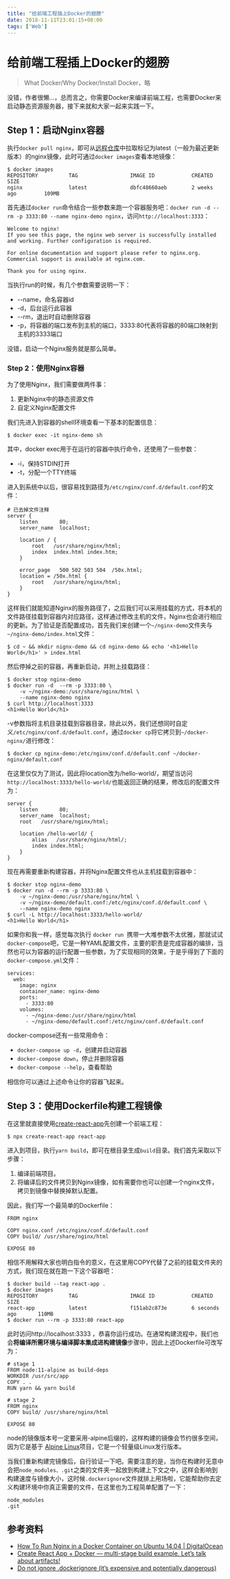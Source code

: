 ```yaml
---
title: "给前端工程插上Docker的翅膀"
date: 2018-11-11T23:01:15+08:00
tags: ['Web']
---
```

# 给前端工程插上Docker的翅膀

> What Docker/Why Docker/Install Docker，略

没错，作者很懒...，总而言之，你需要Docker来编译前端工程，也需要Docker来启动静态资源服务器，接下来就和大家一起来实践一下。

## Step 1：启动Nginx容器

执行`docker pull nginx`，即可从[远程仓库](https://hub.docker.com/)中拉取标记为latest（一般为最近更新版本）的nginx镜像，此时可通过`docker images`查看本地镜像：

```
$ docker images
REPOSITORY          TAG                 IMAGE ID            CREATED             SIZE
nginx               latest              dbfc48660aeb        2 weeks ago         109MB
```

首先通过`docker run`命令结合一些参数来跑一个容器服务吧：`docker run -d --rm -p 3333:80 --name nginx-demo nginx`，访问`http://localhost:3333`：

```
Welcome to nginx!
If you see this page, the nginx web server is successfully installed and working. Further configuration is required.

For online documentation and support please refer to nginx.org.
Commercial support is available at nginx.com.

Thank you for using nginx.
```

当执行run的时候，有几个参数需要说明一下：

- --name，命名容器id
- -d，后台运行此容器
- --rm，退出时自动删除容器
- -p，将容器的端口发布到主机的端口，3333:80代表将容器的80端口映射到主机的3333端口

没错，启动一个Nginx服务就是那么简单。

### Step 2：使用Nginx容器

为了使用Nginx，我们需要做两件事：

1. 更新Nginx中的静态资源文件
2. 自定义Nginx配置文件

我们先进入到容器的shell环境查看一下基本的配置信息：

```
$ docker exec -it nginx-demo sh
```

其中，docker exec用于在运行的容器中执行命令，还使用了一些参数：

- -i，保持STDIN打开
- -t，分配一个TTY终端

进入到系统中以后，很容易找到路径为`/etc/nginx/conf.d/default.conf`的文件：

```
# 已去掉文件注释
server {
    listen       80;
    server_name  localhost;

    location / {
        root   /usr/share/nginx/html;
        index  index.html index.htm;
    }

    error_page   500 502 503 504  /50x.html;
    location = /50x.html {
        root   /usr/share/nginx/html;
    }
}
```

这样我们就能知道Nginx的服务路径了，之后我们可以采用挂载的方式，将本机的文件路径挂载到容器内对应路径，这样通过修改主机的文件，Nginx也会进行相应的更新。为了验证是否配置成功，首先我们来创建一个`~/nginx-demo`文件夹与`~/nginx-demo/index.html`文件：

```
$ cd ~ && mkdir nignx-demo && cd nginx-demo && echo '<h1>Hello World</h1>' > index.html
```

然后停掉之前的容器，再重新启动，并附上挂载路径：

```
$ docker stop nginx-demo
$ docker run -d  --rm -p 3333:80 \
	-v ~/nginx-demo:/usr/share/nginx/html \
	--name nginx-demo nginx
$ curl http://localhost:3333
<h1>Hello World</h1>
```

-v参数指将主机目录挂载到容器目录，除此以外，我们还想同时自定义`/etc/nginx/conf.d/default.conf`，通过`docker cp`将它拷贝到`~/docker-nginx/`进行修改：

```
$ docker cp nginx-demo:/etc/nginx/conf.d/default.conf ~/docker-nginx/default.conf
```

在这里仅仅为了测试，因此将location改为/hello-world/，期望当访问`http://localhost:3333/hello-world/`也能返回正确的结果，修改后的配置文件为：

```
server {
    listen       80;
    server_name  localhost;
    root   /usr/share/nginx/html;

    location /hello-world/ {
        alias   /usr/share/nginx/html/;
        index index.html;
    }
}
```

现在再需要重新构建容器，并将Nginx配置文件也从主机挂载到容器中：

```
$ docker stop nginx-demo
$ docker run -d --rm -p 3333:80 \
	-v ~/nginx-demo:/usr/share/nginx/html \
	-v ~/nginx-demo/default.conf:/etc/nginx/conf.d/default.conf \
	--name nginx-demo nginx
$ curl -L http://localhost:3333/hello-world/
<h1>Hello World</h1>
```

如果你和我一样，感觉每次执行 `docker run `携带一大堆参数不太优雅，那就试试`docker-compose`吧，它是一种YAML配置文件，主要的职责是完成容器的编排，当然也可以为容器的运行配置一些参数，为了实现相同的效果，于是乎得到了下面的`docker-compose.yml`文件：

```
services:
  web:
    image: nginx
    container_name: nginx-demo
    ports:
      - 3333:80
    volumes:
      - ~/nginx-demo:/usr/share/nginx/html
      - ~/nginx-demo/default.conf:/etc/nginx/conf.d/default.conf
```

docker-compose还有一些常用命令：

- `docker-compose up -d`，创建并启动容器
- `docker-compose down`，停止并删除容器
- `docker-compose --help`，查看帮助

相信你可以通过上述命令让你的容器飞起来。

## Step 3：使用Dockerfile构建工程镜像

在这里就直接使用[create-react-app](https://github.com/facebook/create-react-app)先创建一个前端工程：

```
$ npx create-react-app react-app
```

进入到项目，执行`yarn build`，即可在根目录生成`build`目录。我们首先采取以下步骤：

1. 编译前端项目。
2. 将编译后的文件拷贝到Nginx镜像，如有需要你也可以创建一个nginx文件，拷贝到镜像中替换掉默认配置。

因此，我们写一个最简单的Dockerfile：

```
FROM nginx

COPY nginx.conf /etc/nginx/conf.d/default.conf
COPY build/ /usr/share/nginx/html

EXPOSE 80
```

相信不用解释大家也明白指令的意义，在这里用COPY代替了之前的挂载文件夹的方式，我们现在就在跑一下这个容器吧：

```
$ docker build --tag react-app .
$ docker images
REPOSITORY          TAG                 IMAGE ID            CREATED             SIZE
react-app           latest              f151ab2c873e        6 seconds ago       110MB
$ docker run --rm -p 3333:80 react-app
```

此时访问http://localhost:3333 ，恭喜你运行成功。在通常构建流程中，我们也会**将编译所需环境与编译脚本集成进构建镜像**步骤中，因此上述Dockerfile可改写为：

```
# stage 1
FROM node:11-alpine as build-deps
WORKDIR /usr/src/app
COPY . .
RUN yarn && yarn build

# stage 2
FROM nginx
COPY build/ /usr/share/nginx/html

EXPOSE 80
```

node的镜像版本号一定要采用-alpine后缀的，这样构建的镜像会节约很多空间，因为它是基于 [Alpine Linux](http://alpinelinux.org/)项目，它是一个轻量级Linux发行版本。

当我们重新构建完镜像后，自行验证一下吧。需要注意的是，当你在构建时无意中会把`node_modules、.git`之类的文件夹一起放到构建上下文之中，这样会影响到构建速度与镜像大小，这时候`.dockerignore`文件就排上用场啦，它能帮助你去定义构建环境中你真正需要的文件，在这里也为工程简单配置了一下：

```
node_modules
.git
```

## 参考资料

- [How To Run Nginx in a Docker Container on Ubuntu 14.04 | DigitalOcean](https://www.digitalocean.com/community/tutorials/how-to-run-nginx-in-a-docker-container-on-ubuntu-14-04)
- [Create React App + Docker — multi-stage build example. Let’s talk about artifacts!](https://medium.com/@shakyShane/lets-talk-about-docker-artifacts-27454560384f)
- [Do not ignore .dockerignore (it’s expensive and potentially dangerous)](https://codefresh.io/docker-tutorial/not-ignore-dockerignore/)
